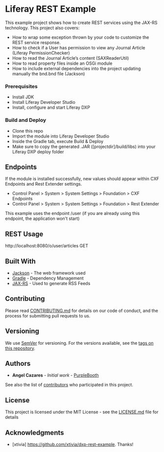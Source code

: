 # Liferay REST Example

This example project shows how to create REST services using the JAX-RS technology.
This project also covers:
* How to wrap some exception thrown by your code to customize the REST service response.
* How to check if a User has permission to view any Journal Article (Liferay PermissionChecker)
* How to read the Journal Article’s content (SAXReaderUtil)
* How to read property files inside an OSGi module
* How to include external dependencies into the project updating manually the bnd.bnd file (Jackson)

### Prerequisites

* Install JDK
* Install Liferay Developer Studio
* Install, configure and start Liferay DXP

### Build and Deploy

* Clone this repo
* Import the module into Liferay Developer Studio
* Inside the Gradle tab, execute Build & Deploy
* Make sure to copy the generated .JAR ([projectdir]/build/libs) into your Liferay DXP deploy folder

## Endpoints

If the module is installed successfully, new values should appear within CXF Endpoints and Rest Extender settings.

* Control Panel > System > System Settings > Foundation > CXF Endpoints
* Control Panel > System > System Settings > Foundation > Rest Extender

This example uses the endpoint /user (if you are already using this endpoint, the application won't start)


## REST Usage

http://localhost:8080/o/user/articles	GET	

## Built With

* [Jackson](https://github.com/FasterXML/jackson) - The web framework used
* [Gradle](https://gradle.org/docs/) - Dependency Management
* [JAX-RS](https://docs.oracle.com/javaee/7/tutorial/jaxrs.htm) - Used to generate RSS Feeds

## Contributing

Please read [CONTRIBUTING.md](https://gist.github.com/PurpleBooth/b24679402957c63ec426) for details on our code of conduct, and the process for submitting pull requests to us.

## Versioning

We use [SemVer](http://semver.org/) for versioning. For the versions available, see the [tags on this repository](https://github.com/your/project/tags). 

## Authors

* **Angel Cazares** - *Initial work* - [PurpleBooth](https://github.com/PurpleBooth)

See also the list of [contributors](https://github.com/your/project/contributors) who participated in this project.

## License

This project is licensed under the MIT License - see the [LICENSE.md](LICENSE.md) file for details

## Acknowledgments

* [xtivia] https://github.com/xtivia/dxp-rest-example. Thanks!

